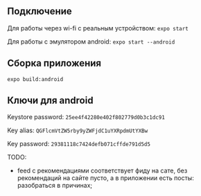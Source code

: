   ## Подключение
  
  Для работы через wi-fi с реальным устройством: `expo start`
  
  Для работы с эмулятором android: `expo start --android`
  
  ## Сборка приложения
  
  `expo build:android`
  
  ## Ключи для android
  
  Keystore password: `25ee4f42280e402f802779d0b3c1dc91`
  
  Key alias:         `QGFlcmVtZW5rby9yZWFjdC1uYXRpdmUtYXBw`
  
  Key password:      `29381118c7424defb071cffde791d5d5`
  
  TODO:
  - feed с рекомендациями соответствует фиду на сате, без рекомендаций на сайте пусто, а
  в приложении есть посты: разобраться в причинах;
